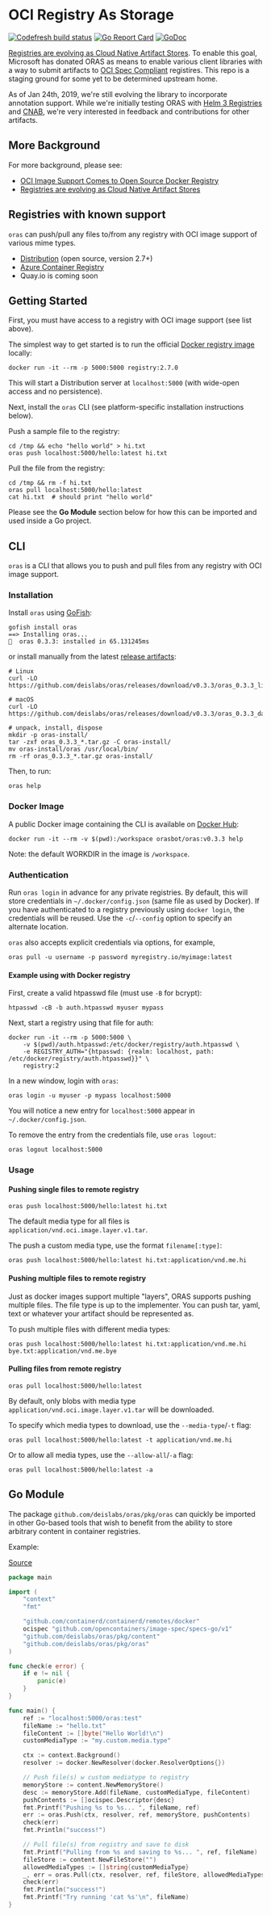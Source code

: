 # OCI Registry As Storage
[![Codefresh build status]( https://g.codefresh.io/api/badges/pipeline/orasbot/deislabs%2Foras%2Fmaster?type=cf-1)]( https://g.codefresh.io/public/accounts/orasbot/pipelines/deislabs/oras/master)
[![Go Report Card](https://goreportcard.com/badge/github.com/deislabs/oras)](https://goreportcard.com/report/github.com/deislabs/oras)
[![GoDoc](https://godoc.org/github.com/deislabs/oras?status.svg)](https://godoc.org/github.com/deislabs/oras)

[Registries are evolving as Cloud Native Artifact Stores](https://stevelasker.blog/2019/01/25/cloud-native-artifact-stores-evolve-from-container-registries/). To enable this goal, Microsoft has donated ORAS as means to enable various client libraries with a way to submit artifacts to [OCI Spec Compliant](https://github.com/opencontainers/image-spec) registires. This repo is a staging ground for some yet to be determined upstream home. 

As of Jan 24th, 2019, we're still evolving the library to incorporate annotation support. While we're initially testing ORAS with [Helm 3 Registries](https://github.com/helm/community/blob/3689b3202e35361274241dc4ec188e1e6f1a2e53/proposals/helm-repo-container-registry-convergence/readme.md) and [CNAB](https://cnab.io), we're very interested in feedback and contributions for other artifacts. 

## More Background
For more background, please see:

- [OCI Image Support Comes to Open Source Docker Registry](https://www.opencontainers.org/blog/2018/10/11/oci-image-support-comes-to-open-source-docker-registry)
- [Registries are evolving as Cloud Native Artifact Stores](https://stevelasker.blog/2019/01/25/cloud-native-artifact-stores-evolve-from-container-registries/)

## Registries with known support

`oras` can push/pull any files to/from any registry with OCI image support of various mime types.

- [Distribution](https://github.com/docker/distribution) (open source, version 2.7+)
- [Azure Container Registry](https://aka.ms/acr/docs)
- Quay.io is coming soon

## Getting Started

First, you must have access to a registry with OCI image support (see list above).

The simplest way to get started is to run the official
[Docker registry image](https://hub.docker.com/_/registry) locally:

```
docker run -it --rm -p 5000:5000 registry:2.7.0
```

This will start a Distribution server at `localhost:5000`
(with wide-open access and no persistence).

Next, install the `oras` CLI (see platform-specific installation instructions below).

Push a sample file to the registry:

```
cd /tmp && echo "hello world" > hi.txt
oras push localhost:5000/hello:latest hi.txt
```

Pull the file from the registry:
```
cd /tmp && rm -f hi.txt
oras pull localhost:5000/hello:latest
cat hi.txt  # should print "hello world"
```

Please see the **Go Module** section below for how this can be imported and used
inside a Go project.

## CLI

`oras` is a CLI that allows you to push and pull files from
any registry with OCI image support.


### Installation

Install `oras` using [GoFish](https://gofi.sh/):
```
gofish install oras
==> Installing oras...
🐠  oras 0.3.3: installed in 65.131245ms
```

or install manually from the latest [release artifacts](https://github.com/deislabs/oras/releases):
```
# Linux
curl -LO https://github.com/deislabs/oras/releases/download/v0.3.3/oras_0.3.3_linux_amd64.tar.gz

# macOS
curl -LO https://github.com/deislabs/oras/releases/download/v0.3.3/oras_0.3.3_darwin_amd64.tar.gz

# unpack, install, dispose
mkdir -p oras-install/
tar -zxf oras_0.3.3_*.tar.gz -C oras-install/
mv oras-install/oras /usr/local/bin/
rm -rf oras_0.3.3_*.tar.gz oras-install/
```

Then, to run:

```
oras help
```
### Docker Image 	

A public Docker image containing the CLI is available on [Docker Hub](https://hub.docker.com/r/orasbot/oras):	

```	
docker run -it --rm -v $(pwd):/workspace orasbot/oras:v0.3.3 help
```	

Note: the default WORKDIR  in the image is `/workspace`.
 
### Authentication

Run `oras login` in advance for any private registries. By default, this will store credentials in `~/.docker/config.json` (same file as used by Docker). If you have authenticated to a registry previously using `docker login`, the credentials will be reused. Use the `-c`/`--config` option to specify an alternate location.

`oras` also accepts explicit credentials via options, for example,
```
oras pull -u username -p password myregistry.io/myimage:latest
```

#### Example using with Docker registry

First, create a valid htpasswd file (must use `-B` for bcrypt):
```
htpasswd -cB -b auth.htpasswd myuser mypass
```

Next, start a registry using that file for auth:
```
docker run -it --rm -p 5000:5000 \
    -v $(pwd)/auth.htpasswd:/etc/docker/registry/auth.htpasswd \
    -e REGISTRY_AUTH="{htpasswd: {realm: localhost, path: /etc/docker/registry/auth.htpasswd}}" \
    registry:2
```

In a new window, login with `oras`:
```
oras login -u myuser -p mypass localhost:5000
```

You will notice a new entry for `localhost:5000` appear in `~/.docker/config.json`.

To remove the entry from the credentials file, use `oras logout`:
```
oras logout localhost:5000
```

### Usage

#### Pushing single files to remote registry
```
oras push localhost:5000/hello:latest hi.txt
```

The default media type for all files is `application/vnd.oci.image.layer.v1.tar`.

The push a custom media type, use the format `filename[:type]`:
```
oras push localhost:5000/hello:latest hi.txt:application/vnd.me.hi
```

#### Pushing multiple files to remote registry
Just as docker images support multiple "layers", ORAS supports pushing multiple files. The file type is up to the implementer. You can push tar, yaml, text or whatever your artifact should be represented as.

To push multiple files with different media types:
```
oras push localhost:5000/hello:latest hi.txt:application/vnd.me.hi bye.txt:application/vnd.me.bye
```

#### Pulling files from remote registry
```
oras pull localhost:5000/hello:latest
```

By default, only blobs with media type `application/vnd.oci.image.layer.v1.tar` will be downloaded.

To specify which media types to download, use the `--media-type`/`-t` flag:
```
oras pull localhost:5000/hello:latest -t application/vnd.me.hi
```

Or to allow all media types, use the `--allow-all`/`-a` flag:
```
oras pull localhost:5000/hello:latest -a
```

## Go Module

The package `github.com/deislabs/oras/pkg/oras` can quickly be imported in other Go-based tools that
wish to benefit from the ability to store arbitrary content in container registries.

Example:

[Source](examples/simple_push_pull.go)

```go
package main

import (
	"context"
	"fmt"

	"github.com/containerd/containerd/remotes/docker"
	ocispec "github.com/opencontainers/image-spec/specs-go/v1"
	"github.com/deislabs/oras/pkg/content"
	"github.com/deislabs/oras/pkg/oras"
)

func check(e error) {
	if e != nil {
		panic(e)
	}
}

func main() {
	ref := "localhost:5000/oras:test"
	fileName := "hello.txt"
	fileContent := []byte("Hello World!\n")
	customMediaType := "my.custom.media.type"

	ctx := context.Background()
	resolver := docker.NewResolver(docker.ResolverOptions{})

	// Push file(s) w custom mediatype to registry
	memoryStore := content.NewMemoryStore()
	desc := memoryStore.Add(fileName, customMediaType, fileContent)
	pushContents := []ocispec.Descriptor{desc}
	fmt.Printf("Pushing %s to %s... ", fileName, ref)
	err := oras.Push(ctx, resolver, ref, memoryStore, pushContents)
	check(err)
	fmt.Println("success!")

	// Pull file(s) from registry and save to disk
	fmt.Printf("Pulling from %s and saving to %s... ", ref, fileName)
	fileStore := content.NewFileStore("")
	allowedMediaTypes := []string{customMediaType}
	_, err = oras.Pull(ctx, resolver, ref, fileStore, allowedMediaTypes...)
	check(err)
	fmt.Println("success!")
	fmt.Printf("Try running 'cat %s'\n", fileName)
}
```
